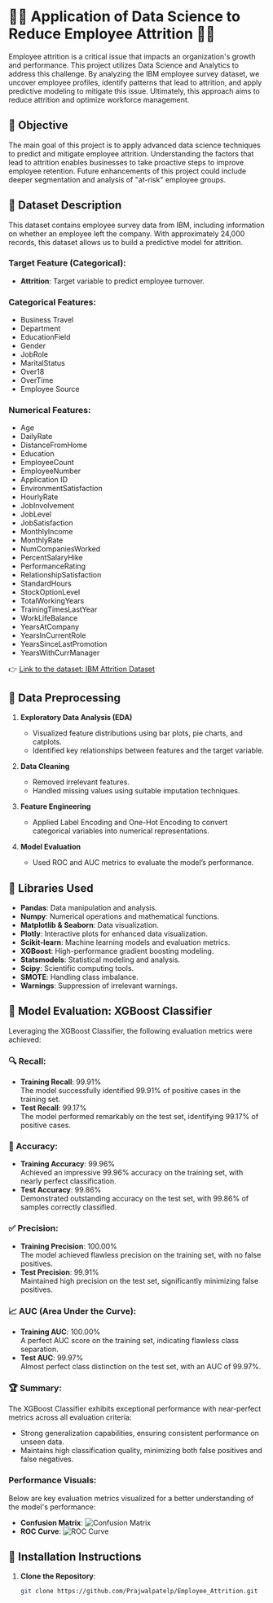 # 👨‍💼 Application of Data Science to Reduce Employee Attrition 👨‍💼

Employee attrition is a critical issue that impacts an organization's growth and performance. This project utilizes Data Science and Analytics to address this challenge. By analyzing the IBM employee survey dataset, we uncover employee profiles, identify patterns that lead to attrition, and apply predictive modeling to mitigate this issue. Ultimately, this approach aims to reduce attrition and optimize workforce management.

## 🚀 Objective

The main goal of this project is to apply advanced data science techniques to predict and mitigate employee attrition. Understanding the factors that lead to attrition enables businesses to take proactive steps to improve employee retention. Future enhancements of this project could include deeper segmentation and analysis of "at-risk" employee groups.

## 🛑 Dataset Description

This dataset contains employee survey data from IBM, including information on whether an employee left the company. With approximately 24,000 records, this dataset allows us to build a predictive model for attrition.

### Target Feature (Categorical):
- **Attrition**: Target variable to predict employee turnover.

### Categorical Features:
- Business Travel
- Department
- EducationField
- Gender
- JobRole
- MaritalStatus
- Over18
- OverTime
- Employee Source

### Numerical Features:
- Age
- DailyRate
- DistanceFromHome
- Education
- EmployeeCount
- EmployeeNumber
- Application ID
- EnvironmentSatisfaction
- HourlyRate
- JobInvolvement
- JobLevel
- JobSatisfaction
- MonthlyIncome
- MonthlyRate
- NumCompaniesWorked
- PercentSalaryHike
- PerformanceRating
- RelationshipSatisfaction
- StandardHours
- StockOptionLevel
- TotalWorkingYears
- TrainingTimesLastYear
- WorkLifeBalance
- YearsAtCompany
- YearsInCurrentRole
- YearsSinceLastPromotion
- YearsWithCurrManager

👉 [Link to the dataset: IBM Attrition Dataset](#)

## 🛑 Data Preprocessing

1. **Exploratory Data Analysis (EDA)**  
   - Visualized feature distributions using bar plots, pie charts, and catplots.  
   - Identified key relationships between features and the target variable.

2. **Data Cleaning**  
   - Removed irrelevant features.  
   - Handled missing values using suitable imputation techniques.

3. **Feature Engineering**  
   - Applied Label Encoding and One-Hot Encoding to convert categorical variables into numerical representations.

4. **Model Evaluation**  
   - Used ROC and AUC metrics to evaluate the model’s performance.

## 🛑 Libraries Used

- **Pandas**: Data manipulation and analysis.
- **Numpy**: Numerical operations and mathematical functions.
- **Matplotlib & Seaborn**: Data visualization.
- **Plotly**: Interactive plots for enhanced data visualization.
- **Scikit-learn**: Machine learning models and evaluation metrics.
- **XGBoost**: High-performance gradient boosting modeling.
- **Statsmodels**: Statistical modeling and analysis.
- **Scipy**: Scientific computing tools.
- **SMOTE**: Handling class imbalance.
- **Warnings**: Suppression of irrelevant warnings.

## 🛑 Model Evaluation: XGBoost Classifier

Leveraging the XGBoost Classifier, the following evaluation metrics were achieved:

### 🔍 Recall:
- **Training Recall**: 99.91%  
  The model successfully identified 99.91% of positive cases in the training set.
- **Test Recall**: 99.17%  
  The model performed remarkably on the test set, identifying 99.17% of positive cases.

### 🎯 Accuracy:
- **Training Accuracy**: 99.96%  
  Achieved an impressive 99.96% accuracy on the training set, with nearly perfect classification.
- **Test Accuracy**: 99.86%  
  Demonstrated outstanding accuracy on the test set, with 99.86% of samples correctly classified.

### ✅ Precision:
- **Training Precision**: 100.00%  
  The model achieved flawless precision on the training set, with no false positives.
- **Test Precision**: 99.91%  
  Maintained high precision on the test set, significantly minimizing false positives.

### 📈 AUC (Area Under the Curve):
- **Training AUC**: 100.00%  
  A perfect AUC score on the training set, indicating flawless class separation.
- **Test AUC**: 99.97%  
  Almost perfect class distinction on the test set, with an AUC of 99.97%.

### 🏆 Summary:
The XGBoost Classifier exhibits exceptional performance with near-perfect metrics across all evaluation criteria:
- Strong generalization capabilities, ensuring consistent performance on unseen data.
- Maintains high classification quality, minimizing both false positives and false negatives.

### Performance Visuals:
Below are key evaluation metrics visualized for a better understanding of the model's performance:

- **Confusion Matrix**: ![Confusion Matrix](#)
- **ROC Curve**: ![ROC Curve](#)

## 🛑 Installation Instructions

1. **Clone the Repository**:
   ```bash
   git clone https://github.com/Prajwalpatelp/Employee_Attrition.git

